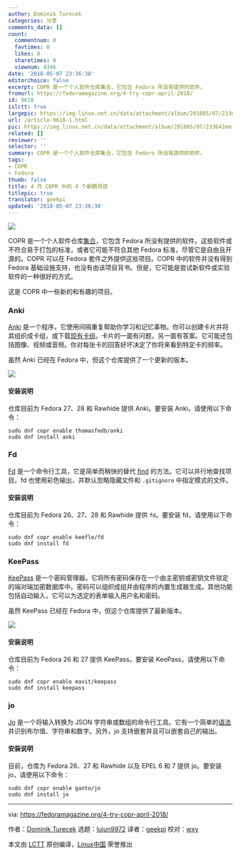 ```yaml
---
author: Dominik Turecek
categories: 分享
comments_data: []
count:
  commentnum: 0
  favtimes: 0
  likes: 0
  sharetimes: 0
  viewnum: 4346
date: '2018-05-07 23:36:38'
editorchoice: false
excerpt: COPR 是一个个人软件仓库集合，它包含 Fedora 所没有提供的软件。
fromurl: https://fedoramagazine.org/4-try-copr-april-2018/
id: 9618
islctt: true
largepic: https://img.linux.net.cn/data/attachment/album/201805/07/233642emfefpfwjfm7s4xe.jpg
url: /article-9618-1.html
pic: https://img.linux.net.cn/data/attachment/album/201805/07/233642emfefpfwjfm7s4xe.jpg.thumb.jpg
related: []
reviewer: ''
selector: ''
summary: COPR 是一个个人软件仓库集合，它包含 Fedora 所没有提供的软件。
tags:
- COPR
- Fedora
thumb: false
title: 4 月 COPR 中的 4 个新酷项目
titlepic: true
translator: geekpi
updated: '2018-05-07 23:36:38'
---
```


![](/data/attachment/album/201805/07/233642emfefpfwjfm7s4xe.jpg)


COPR 是一个个人软件仓库[集合](https://copr.fedorainfracloud.org/)，它包含 Fedora 所没有提供的软件。这些软件或不符合易于打包的标准，或者它可能不符合其他 Fedora 标准，尽管它是自由且开源的。COPR 可以在 Fedora 套件之外提供这些项目。COPR 中的软件并没有得到 Fedora 基础设施支持，也没有由该项目背书。但是，它可能是尝试新软件或实验软件的一种很好的方式。


这是 COPR 中一些新的和有趣的项目。


### Anki


[Anki](https://apps.ankiweb.net/) 是一个程序，它使用间隔重复帮助你学习和记忆事物。你可以创建卡片并将其组织成卡组，或下载[现有卡组](https://ankiweb.net/shared/decks/)。卡片的一面有问题，另一面有答案。它可能还包括图像、视频或音频。你对每张卡的回答好坏决定了你将来看到特定卡的频率。


虽然 Anki 已经在 Fedora 中，但这个仓库提供了一个更新的版本。


![](/data/attachment/album/201805/07/233643q9yjj2rrj9w74www.png)


#### 安装说明


仓库目前为 Fedora 27、28 和 Rawhide 提供 Anki。要安装 Anki，请使用以下命令：



```
sudo dnf copr enable thomasfedb/anki
sudo dnf install anki

```

### Fd


[Fd](https://github.com/sharkdp/fd) 是一个命令行工具，它是简单而稍快的替代 [find](https://www.gnu.org/software/findutils/) 的方法。它可以并行地查找项目。fd 也使用彩色输出，并默认忽略隐藏文件和 `.gitignore` 中指定模式的文件。


#### 安装说明


仓库目前为 Fedora 26、27、28 和 Rawhide 提供 `fd`。要安装 fd，请使用以下命令：



```
sudo dnf copr enable keefle/fd
sudo dnf install fd

```

### KeePass


[KeePass](https://keepass.info/) 是一个密码管理器。它将所有密码保存在一个由主密钥或密钥文件锁定的端对端加密数据库中。密码可以组织成组并由程序的内置生成器生成。其他功能包括自动输入，它可以为选定的表单输入用户名和密码。


虽然 KeePass 已经在 Fedora 中，但这个仓库提供了最新版本。


![](/data/attachment/album/201805/07/233643go7uz88ep0z0rr0c.png)


#### 安装说明


仓库目前为 Fedora 26 和 27 提供 KeePass。要安装 KeePass，请使用以下命令：



```
sudo dnf copr enable mavit/keepass
sudo dnf install keepass

```

### jo


[Jo](https://github.com/jpmens/jo) 是一个将输入转换为 JSON 字符串或数组的命令行工具。它有一个简单的[语法](https://github.com/jpmens/jo/blob/master/jo.md)并识别布尔值、字符串和数字。另外，jo 支持嵌套并且可以嵌套自己的输出。


#### 安装说明


目前，仓库为 Fedora 26、27 和 Rawhide 以及 EPEL 6 和 7 提供 jo。要安装 jo，请使用以下命令：



```
sudo dnf copr enable ganto/jo
sudo dnf install jo

```



---


via: <https://fedoramagazine.org/4-try-copr-april-2018/>


作者：[Dominik Turecek](https://fedoramagazine.org) 选题：[lujun9972](https://github.com/lujun9972) 译者：[geekpi](https://github.com/geekpi) 校对：[wxy](https://github.com/wy)


本文由 [LCTT](https://github.com/LCTT/TranslateProject) 原创编译，[Linux中国](https://linux.cn/) 荣誉推出